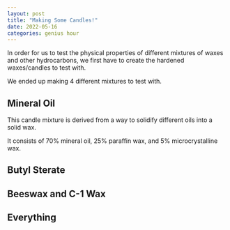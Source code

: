 ```yaml
---
layout: post
title: "Making Some Candles!"
date: 2022-05-16
categories: genius hour
---
```


In order for us to test the physical properties of different mixtures of waxes and other hydrocarbons, we first have to create the hardened waxes/candles to test with.

We ended up making 4 different mixtures to test with.

## Mineral Oil

This candle mixture is derived from a way to solidify different oils into a solid wax.

It consists of 70% mineral oil, 25% paraffin wax, and 5% microcrystalline wax.

## Butyl Sterate

## Beeswax and C-1 Wax

## Everything
